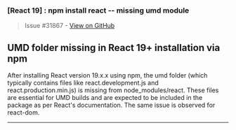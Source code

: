 ### [React 19] : npm  install react -- missing umd module

> Issue #31867 - [View on GitHub](https://github.com/facebook/react/issues/31867)

## UMD folder missing in React 19+ installation via npm

After installing React version 19.x.x using npm, the umd folder (which typically contains files like react.development.js and react.production.min.js) is missing from node_modules/react. These files are essential for UMD builds and are expected to be included in the package as per React's documentation. The same issue is observed for react-dom.


---

